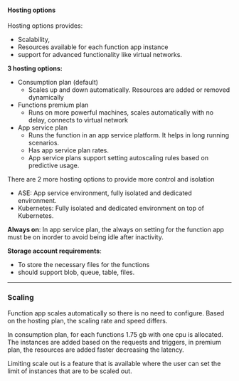 #### Hosting options

Hosting options provides:
- Scalability,
- Resources available for each function app instance
- support for advanced functionality like virtual networks.

**3 hosting options:**
- Consumption plan (default)
	- Scales up and down automatically. Resources are added or removed dynamically
- Functions premium plan
	- Runs on more powerful machines, scales automatically with no delay, connects to virtual network
- App service plan
	- Runs the function in an app service platform. It helps in long running scenarios. 
	- Has app service plan rates.
	- App service plans support setting autoscaling rules based on predictive usage.

There are 2 more hosting options to provide more control and isolation
- ASE: App service environment, fully isolated and dedicated environment.
- Kubernetes: Fully isolated and dedicated environment on top of Kubernetes.

**Always on**: In app service plan, the always on setting for the function app must be on inorder to avoid being idle after inactivity.

**Storage account requirements**:
- To store the necessary files for the functions
- should support blob, queue, table, files.

-------------------
### Scaling
Function app scales automatically so there is no need to configure. Based on the hosting plan, the scaling rate and speed differs.

In consumption plan, for each functions 1.75 gb with one cpu is allocated. The instances are added based on the requests and triggers, in premium plan, the resources are added faster decreasing the latency.

Limiting scale out is a feature that is available where the user can set the limit of instances that are to be scaled out.